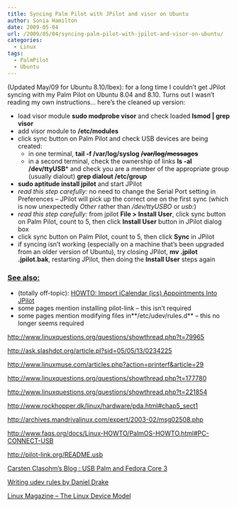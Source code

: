 ```yaml
---
title: Syncing Palm Pilot with JPilot and visor on Ubuntu
author: Sonia Hamilton
date: 2009-05-04
url: /2009/05/04/syncing-palm-pilot-with-jpilot-and-visor-on-ubuntu/
categories:
  - Linux
tags:
  - PalmPilot
  - Ubuntu
---
```

(Updated May/09 for Ubuntu 8.10/Ibex): for a long time I couldn&#8217;t get JPilot syncing with my Palm Pilot on Ubuntu 8.04 and 8.10. Turns out I wasn&#8217;t reading my own instructions&#8230; here&#8217;s the cleaned up version:

  * load visor module **sudo modprobe visor** and check loaded **lsmod | grep visor**
  * add visor module to **/etc/modules**
  * click sync button on Palm Pilot and check USB devices are being created: 
      * in one terminal, **tail -f /var/log/syslog <s>/var/log/messages</s>**
      * in a second terminal, check the ownership of links **ls -al /dev/ttyUSB*** and check you are a member of the appropriate group (usually dialout) **grep dialout /etc/group**
  * **sudo aptitude install jpilot** and start JPilot
  * *read this step carefully:* no need to change the Serial Port setting in Preferences &#8211; JPilot will pick up the correct one on the first sync (which is now unexpectedly *Other* rather than */dev/ttyUSBO* or *usb:*)
  * *read this step carefully:* from jpilot **File > Install User**, click sync button on Palm Pilot, count to 5, then click **Install User** button in JPilot dialog box
  * click sync button on Palm Pilot, count to 5, then click **Sync** in JPilot
  * if syncing isn&#8217;t working (especially on a machine that&#8217;s been upgraded from an older version of Ubuntu), try closing JPilot, **mv .jpilot .jpilot.bak**, restarting JPilot, then doing the **Install User** steps again

### <span style="text-decoration: underline;">See also:</span>

  * (totally off-topic): [HOWTO: Import iCalendar (ics) Appointments Into JPilot][1]
  * some pages mention installing pilot-link &#8211; this isn&#8217;t required
  * some pages mention modifying files in**/etc/udev/rules.d** &#8211; this no longer seems required

<http://www.linuxquestions.org/questions/showthread.php?t=79965>

<http://ask.slashdot.org/article.pl?sid=05/05/13/0234225>

<http://www.linuxmuse.com/articles.php?action=printerf&article=29>

<http://www.linuxquestions.org/questions/showthread.php?t=177780>

<http://www.linuxquestions.org/questions/showthread.php?t=221854>

<http://www.rockhopper.dk/linux/hardware/pda.html#chap5_sect1>

<http://archives.mandrivalinux.com/expert/2003-02/msg02508.php>

<http://www.faqs.org/docs/Linux-HOWTO/PalmOS-HOWTO.html#PC-CONNECT-USB>

<http://pilot-link.org/README.usb>

[Carsten Clasohm&#8217;s Blog : USB Palm and Fedora Core 3][2]

[Writing udev rules by Daniel Drake][3]

[Linux Magazine &#8211; The Linux Device Model][4]

 [1]: http://www.computechgroup.com/?p=381
 [2]: http://www.clasohm.com/blog/one-entry?entry%5fid=12096
 [3]: http://www.reactivated.net/writing_udev_rules.html
 [4]: http://www.linux-mag.com/id/2617
